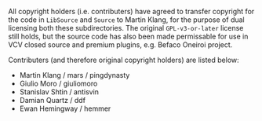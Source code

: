 All copyright holders (i.e. contributers) have agreed to transfer copyright for the code in `LibSource` and `Source` to Martin Klang, for the purpose of dual licensing both these subdirectories. The original `GPL-v3-or-later` license still holds, but the source code has also been made permissable for use in VCV closed source and premium plugins, e.g. Befaco Oneiroi project.

Contributers (and therefore original copyright holders) are listed below:

* Martin Klang / mars / pingdynasty 
* Giulio Moro / giuliomoro 
* Stanislav Shtin / antisvin
* Damian Quartz / ddf
* Ewan Hemingway / hemmer
